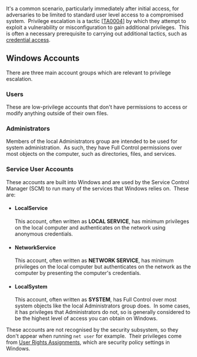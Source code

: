 It's a common scenario, particularly immediately after initial access, for adversaries to be limited to standard user level access to a compromised system.  Privilege escalation is a tactic [[TA0004](https://attack.mitre.org/tactics/TA0004/)] by which they attempt to exploit a vulnerability or misconfiguration to gain additional privileges.  This is often a necessary prerequisite to carrying out additional tactics, such as [credential access](https://www.zeropointsecurity.co.uk/path-player?courseid=red-team-ops&unit=674b78a7d9f99e969c066ebf).

## Windows Accounts

There are three main account groups which are relevant to privilege escalation.

### Users

These are low-privilege accounts that don't have permissions to access or modify anything outside of their own files.

### Administrators

Members of the local Administrators group are intended to be used for system administration.  As such, they have Full Control permissions over most objects on the computer, such as directories, files, and services.

### Service User Accounts

These accounts are built into Windows and are used by the Service Control Manager (SCM) to run many of the services that Windows relies on.  These are:

- #### LocalService
    
    This account, often written as **LOCAL SERVICE**, has minimum privileges on the local computer and authenticates on the network using anonymous credentials.
    
- #### NetworkService
    
    This account, often written as **NETWORK SERVICE**, has minimum privileges on the local computer but authenticates on the network as the computer by presenting the computer's credentials.  
    
- #### LocalSystem
    
    This account, often written as **SYSTEM**, has Full Control over most system objects like the local Administrators group does.  In some cases, it has privileges that Administrators do not, so is generally considered to be the highest level of access you can obtain on Windows.
    

These accounts are not recognised by the security subsystem, so they don't appear when running `net user` for example.  Their privileges come from [User Rights Assignments](https://learn.microsoft.com/en-us/previous-versions/windows/it-pro/windows-10/security/threat-protection/security-policy-settings/user-rights-assignment), which are security policy settings in Windows.